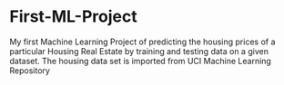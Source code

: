 # First-ML-Project
My first Machine Learning Project of predicting the housing prices of a particular Housing Real Estate by training and testing data on a given dataset. 
The housing data set is imported from UCI Machine Learning Repository

